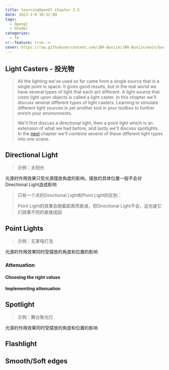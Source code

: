 ```yaml
---
title: learningOpenGl Chapter 2.5
date: 2023-3-8 10:32:08
tags:
  - Opengl
  - Shader
categories:
  - TA
<!--feature: true-->
cover: https://raw.githubusercontent.com/JBR-Bunjie/JBR-Bunjie/main/back.jpg
---
```


## Light Casters - 投光物

>All the lighting we've used so far came from a single source that is a single point in space. It gives good results, but in the real world we have several types of light that each act different. A light source that *casts* light upon objects is called a light caster. In this chapter we'll discuss several different types of light casters. Learning to simulate different light sources is yet another tool in your toolbox to further enrich your environments.
>
>We'll first discuss a directional light, then a point light which is an extension of what we had before, and lastly we'll discuss spotlights. In the [next](https://learnopengl.com/Lighting/Multiple-lights) chapter we'll combine several of these different light types into one scene.

## Directional Light

> 示例：太阳光

光源的作用效果只受光源摆放角度的影响，摆放的具体位置一般不会对Directional Light造成影响

> 只有一个点的Directional Light和Point Light的区别：
>
> Point Light的效果会随着距离而衰减，但Directional Light不会，这也是它们效果不同的直接成因







## Point Lights

> 示例：无罩电灯泡

光源的作用效果同时受摆放的角度和位置的影响







### Attenuation



#### Choosing the right values



#### Implementing attenuation



## Spotlight

> 示例：舞台聚光灯

光源的作用效果同时受摆放的角度和位置的影响





## Flashlight



## Smooth/Soft edges

